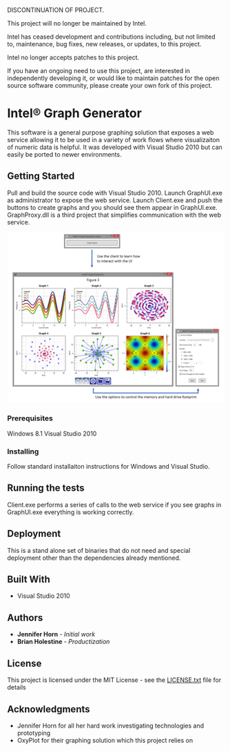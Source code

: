 DISCONTINUATION OF PROJECT.

This project will no longer be maintained by Intel.

Intel has ceased development and contributions including, but not limited to, maintenance, bug fixes, new releases, or updates, to this project. 

Intel no longer accepts patches to this project.

If you have an ongoing need to use this project, are interested in independently developing it, or would like to maintain patches for the open source software community, please create your own fork of this project. 
# Intel&reg; Graph Generator

This software is a general purpose graphing solution that exposes a web service allowing it to be used in a variety of work flows where visualizaiton of numeric data is helpful. It was developed with Visual Studio 2010 but can easily be ported to newer environments. 

## Getting Started

Pull and build the source code with Visual Studio 2010. Launch GraphUI.exe as administrator to expose the web service. Launch Client.exe and push the buttons to create graphs and you should see them appear in GraphUI.exe. GraphProxy.dll is a third project that simplifies communication with the web service.

![alt text](images/UI.png)

### Prerequisites

Windows 8.1
Visual Studio 2010

### Installing

Follow standard installaiton instructions for Windows and Visual Studio.

## Running the tests

Client.exe performs a series of calls to the web service if you see graphs in GraphUI.exe everything is working correctly.

## Deployment

This is a stand alone set of binaries that do not need and special deployment other than the dependencies already mentioned. 

## Built With

* Visual Studio 2010

## Authors

* **Jennifer Horn** - *Initial work*
* **Brian Holestine** - *Productization*

## License

This project is licensed under the MIT License - see the [LICENSE.txt](LICENSE.txt) file for details

## Acknowledgments

* Jennifer Horn for all her hard work investigating technologies and prototyping
* OxyPlot for their graphing solution which this project relies on
